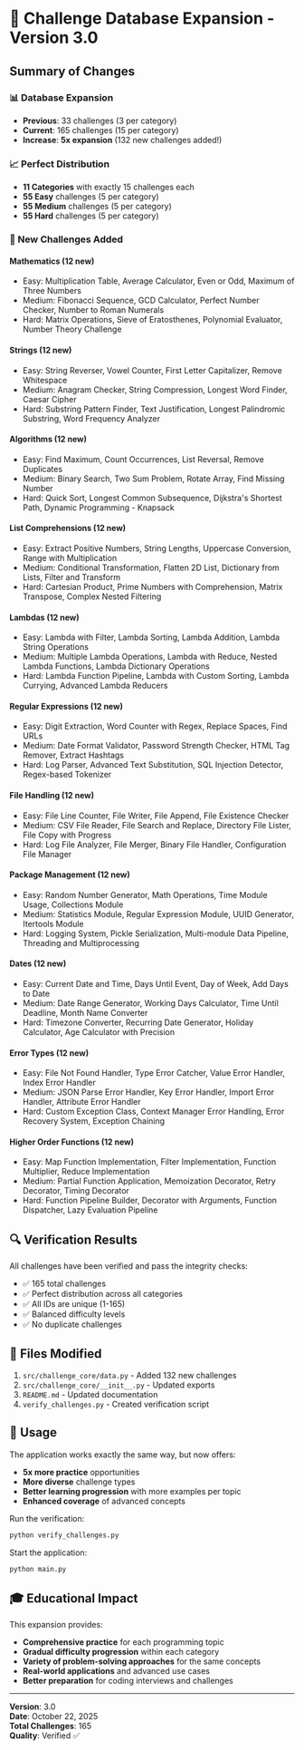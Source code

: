 # 🎉 Challenge Database Expansion - Version 3.0

## Summary of Changes

### 📊 Database Expansion
- **Previous**: 33 challenges (3 per category)
- **Current**: 165 challenges (15 per category)
- **Increase**: **5x expansion** (132 new challenges added!)

### 📈 Perfect Distribution
- **11 Categories** with exactly 15 challenges each
- **55 Easy** challenges (5 per category)
- **55 Medium** challenges (5 per category)
- **55 Hard** challenges (5 per category)

### 🎯 New Challenges Added

#### Mathematics (12 new)
- Easy: Multiplication Table, Average Calculator, Even or Odd, Maximum of Three Numbers
- Medium: Fibonacci Sequence, GCD Calculator, Perfect Number Checker, Number to Roman Numerals
- Hard: Matrix Operations, Sieve of Eratosthenes, Polynomial Evaluator, Number Theory Challenge

#### Strings (12 new)
- Easy: String Reverser, Vowel Counter, First Letter Capitalizer, Remove Whitespace
- Medium: Anagram Checker, String Compression, Longest Word Finder, Caesar Cipher
- Hard: Substring Pattern Finder, Text Justification, Longest Palindromic Substring, Word Frequency Analyzer

#### Algorithms (12 new)
- Easy: Find Maximum, Count Occurrences, List Reversal, Remove Duplicates
- Medium: Binary Search, Two Sum Problem, Rotate Array, Find Missing Number
- Hard: Quick Sort, Longest Common Subsequence, Dijkstra's Shortest Path, Dynamic Programming - Knapsack

#### List Comprehensions (12 new)
- Easy: Extract Positive Numbers, String Lengths, Uppercase Conversion, Range with Multiplication
- Medium: Conditional Transformation, Flatten 2D List, Dictionary from Lists, Filter and Transform
- Hard: Cartesian Product, Prime Numbers with Comprehension, Matrix Transpose, Complex Nested Filtering

#### Lambdas (12 new)
- Easy: Lambda with Filter, Lambda Sorting, Lambda Addition, Lambda String Operations
- Medium: Multiple Lambda Operations, Lambda with Reduce, Nested Lambda Functions, Lambda Dictionary Operations
- Hard: Lambda Function Pipeline, Lambda with Custom Sorting, Lambda Currying, Advanced Lambda Reducers

#### Regular Expressions (12 new)
- Easy: Digit Extraction, Word Counter with Regex, Replace Spaces, Find URLs
- Medium: Date Format Validator, Password Strength Checker, HTML Tag Remover, Extract Hashtags
- Hard: Log Parser, Advanced Text Substitution, SQL Injection Detector, Regex-based Tokenizer

#### File Handling (12 new)
- Easy: File Line Counter, File Writer, File Append, File Existence Checker
- Medium: CSV File Reader, File Search and Replace, Directory File Lister, File Copy with Progress
- Hard: Log File Analyzer, File Merger, Binary File Handler, Configuration File Manager

#### Package Management (12 new)
- Easy: Random Number Generator, Math Operations, Time Module Usage, Collections Module
- Medium: Statistics Module, Regular Expression Module, UUID Generator, Itertools Module
- Hard: Logging System, Pickle Serialization, Multi-module Data Pipeline, Threading and Multiprocessing

#### Dates (12 new)
- Easy: Current Date and Time, Days Until Event, Day of Week, Add Days to Date
- Medium: Date Range Generator, Working Days Calculator, Time Until Deadline, Month Name Converter
- Hard: Timezone Converter, Recurring Date Generator, Holiday Calculator, Age Calculator with Precision

#### Error Types (12 new)
- Easy: File Not Found Handler, Type Error Catcher, Value Error Handler, Index Error Handler
- Medium: JSON Parse Error Handler, Key Error Handler, Import Error Handler, Attribute Error Handler
- Hard: Custom Exception Class, Context Manager Error Handling, Error Recovery System, Exception Chaining

#### Higher Order Functions (12 new)
- Easy: Map Function Implementation, Filter Implementation, Function Multiplier, Reduce Implementation
- Medium: Partial Function Application, Memoization Decorator, Retry Decorator, Timing Decorator
- Hard: Function Pipeline Builder, Decorator with Arguments, Function Dispatcher, Lazy Evaluation Pipeline

## 🔍 Verification Results

All challenges have been verified and pass the integrity checks:
- ✅ 165 total challenges
- ✅ Perfect distribution across all categories
- ✅ All IDs are unique (1-165)
- ✅ Balanced difficulty levels
- ✅ No duplicate challenges

## 📝 Files Modified

1. `src/challenge_core/data.py` - Added 132 new challenges
2. `src/challenge_core/__init__.py` - Updated exports
3. `README.md` - Updated documentation
4. `verify_challenges.py` - Created verification script

## 🚀 Usage

The application works exactly the same way, but now offers:
- **5x more practice** opportunities
- **More diverse** challenge types
- **Better learning progression** with more examples per topic
- **Enhanced coverage** of advanced concepts

Run the verification:
```bash
python verify_challenges.py
```

Start the application:
```bash
python main.py
```

## 🎓 Educational Impact

This expansion provides:
- **Comprehensive practice** for each programming topic
- **Gradual difficulty progression** within each category
- **Variety of problem-solving approaches** for the same concepts
- **Real-world applications** and advanced use cases
- **Better preparation** for coding interviews and challenges

---

**Version**: 3.0  
**Date**: October 22, 2025  
**Total Challenges**: 165  
**Quality**: Verified ✅

